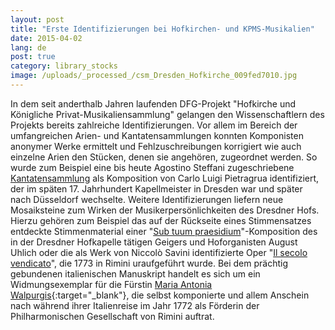 ```yaml
---
layout: post
title: "Erste Identifizierungen bei Hofkirchen- und KPMS-Musikalien"
date: 2015-04-02
lang: de
post: true
category: library_stocks
image: /uploads/_processed_/csm_Dresden_Hofkirche_009fed7010.jpg
---
```



In dem seit anderthalb Jahren laufenden DFG-Projekt "Hofkirche und Königliche Privat-Musikaliensammlung" gelangen den Wissenschaftlern des Projekts bereits zahlreiche Identifizierungen. Vor allem im Bereich der umfangreichen Arien- und Kantatensammlungen konnten Komponisten anonymer Werke ermittelt und Fehlzuschreibungen korrigiert wie auch einzelne Arien den Stücken, denen sie angehören, zugeordnet werden. So wurde zum Beispiel eine bis heute Agostino Steffani zugeschriebene [Kantatensammlung](https://opac.rism.info/metaopac/search?View=rism&View=rism&id=212007223 "Pietragrua 18 Kantaten Katalogisat in RISM") als Komposition von Carlo Luigi Pietragrua identifiziert, der im späten 17. Jahrhundert Kapellmeister in Dresden war und später nach Düsseldorf wechselte. Weitere Identifizierungen liefern neue Mosaiksteine zum Wirken der Musikerpersönlichkeiten des Dresdner Hofs. Hierzu gehören zum Beispiel das auf der Rückseite eines Stimmensatzes entdeckte Stimmenmaterial einer "[Sub tuum praesidium](https://opac.rism.info/metaopac/search?View=rism&View=rism&id=212007302 "Uhlich")"-Komposition des in der Dresdner Hofkapelle tätigen Geigers und Hoforganisten August Uhlich oder die als Werk von Niccolò Savini identifizierte Oper "[Il secolo vendicato](https://opac.rism.info/metaopac/search?View=rism&View=rism&documentid=212007568 "Savini Il secolo vendicato Katalogisat in RISM")", die 1773 in Rimini uraufgeführt wurde. Bei dem prächtig gebundenen italienischen Manuskript handelt es sich um ein Widmungsexemplar für die Fürstin [Maria Antonia Walpurgis](https://opac.rism.info/search?View=rism&author=Maria+Antonia+Walpurgis){:target="_blank"}, die selbst komponierte und allem Anschein nach während ihrer Italienreise im Jahr 1772 als Förderin der Philharmonischen Gesellschaft von Rimini auftrat.



<script type="text/javascript">var switchTo5x=true;</script><script type="text/javascript" src="http://w.sharethis.com/button/buttons.js"></script><script type="text/javascript">stLight.options({publisher: "9b601438-1ce1-49d8-bfd7-9cff5df54c17", doNotHash: false, doNotCopy: false, hashAddressBar: false});</script>